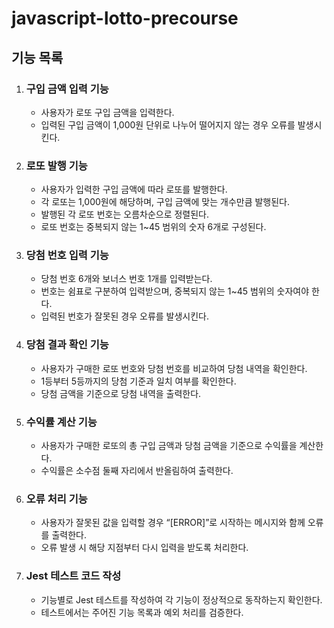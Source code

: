 # javascript-lotto-precourse

## 기능 목록

1. ### 구입 금액 입력 기능
    - 사용자가 로또 구입 금액을 입력한다.
    - 입력된 구입 금액이 1,000원 단위로 나누어 떨어지지 않는 경우 오류를 발생시킨다.
1. ### 로또 발행 기능
    - 사용자가 입력한 구입 금액에 따라 로또를 발행한다.
    - 각 로또는 1,000원에 해당하며, 구입 금액에 맞는 개수만큼 발행된다.
    - 발행된 각 로또 번호는 오름차순으로 정렬된다.
    - 로또 번호는 중복되지 않는 1~45 범위의 숫자 6개로 구성된다.
1. ### 당첨 번호 입력 기능
    - 당첨 번호 6개와 보너스 번호 1개를 입력받는다.
    - 번호는 쉼표로 구분하여 입력받으며, 중복되지 않는 1~45 범위의 숫자여야 한다.
    - 입력된 번호가 잘못된 경우 오류를 발생시킨다.
1. ### 당첨 결과 확인 기능
    - 사용자가 구매한 로또 번호와 당첨 번호를 비교하여 당첨 내역을 확인한다.
    - 1등부터 5등까지의 당첨 기준과 일치 여부를 확인한다.
    - 당첨 금액을 기준으로 당첨 내역을 출력한다.
1. ### 수익률 계산 기능
    - 사용자가 구매한 로또의 총 구입 금액과 당첨 금액을 기준으로 수익률을 계산한다.
    - 수익률은 소수점 둘째 자리에서 반올림하여 출력한다.
1. ### 오류 처리 기능
    - 사용자가 잘못된 값을 입력할 경우 “[ERROR]”로 시작하는 메시지와 함께 오류를 출력한다.
    - 오류 발생 시 해당 지점부터 다시 입력을 받도록 처리한다.
1. ### Jest 테스트 코드 작성
    - 기능별로 Jest 테스트를 작성하여 각 기능이 정상적으로 동작하는지 확인한다.
    - 테스트에서는 주어진 기능 목록과 예외 처리를 검증한다.
